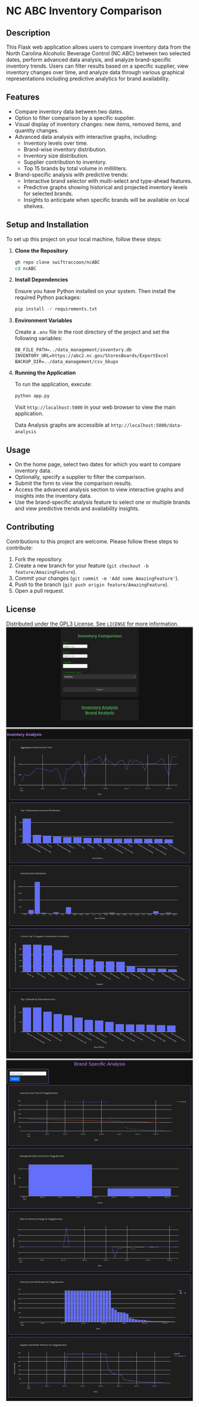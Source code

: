 # NC ABC Inventory Comparison
## Description

This Flask web application allows users to compare inventory data from the North Carolina Alcoholic Beverage Control (NC ABC) between two selected dates, perform advanced data analysis, and analyze brand-specific inventory trends. Users can filter results based on a specific supplier, view inventory changes over time, and analyze data through various graphical representations including predictive analytics for brand availability.

## Features

* Compare inventory data between two dates.
* Option to filter comparison by a specific supplier.
* Visual display of inventory changes: new items, removed items, and quantity changes.
* Advanced data analysis with interactive graphs, including:
    * Inventory levels over time.
    * Brand-wise inventory distribution.
    * Inventory size distribution.
    * Supplier contribution to inventory.
    * Top 15 brands by total volume in milliliters.
* Brand-specific analysis with predictive trends:
    * Interactive brand selector with multi-select and type-ahead features.
    * Predictive graphs showing historical and projected inventory levels for selected brands.
    * Insights to anticipate when specific brands will be available on local shelves.

## Setup and Installation

To set up this project on your local machine, follow these steps:

1. **Clone the Repository**

   ```bash
   gh repo clone swiftraccoon/ncABC
   cd ncABC
   ```

2. **Install Dependencies**

   Ensure you have Python installed on your system. Then install the required Python packages:

   ```bash
   pip install -r requirements.txt
   ```

3. **Environment Variables**

   Create a `.env` file in the root directory of the project and set the following variables:

   ```
   DB_FILE_PATH=../data_management/inventory.db
   INVENTORY_URL=https://abc2.nc.gov/StoresBoards/ExportExcel
   BACKUP_DIR=../data_management/csv_bkups
   ```

4. **Running the Application**

   To run the application, execute:

   ```bash
   python app.py
   ```

   Visit `http://localhost:5000` in your web browser to view the main application.

   Data Analysis graphs are accessible at `http://localhost:5000/data-analysis`

## Usage

* On the home page, select two dates for which you want to compare inventory data.
* Optionally, specify a supplier to filter the comparison.
* Submit the form to view the comparison results.
* Access the advanced analysis section to view interactive graphs and insights into the inventory data.
* Use the brand-specific analysis feature to select one or multiple brands and view predictive trends and availability insights.

## Contributing

Contributions to this project are welcome. Please follow these steps to contribute:

1. Fork the repository.
2. Create a new branch for your feature (`git checkout -b feature/AmazingFeature`).
3. Commit your changes (`git commit -m 'Add some AmazingFeature'`).
4. Push to the branch (`git push origin feature/AmazingFeature`).
5. Open a pull request.

## License

Distributed under the GPL3 License. See `LICENSE` for more information.
![Index](Index.png)
![InvAnalysis](InvAnalysis.png)
![BrandAnalysis](BrandAnalysis.png)
